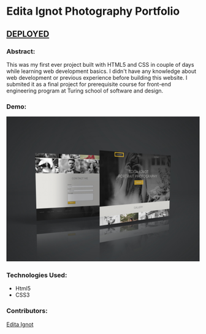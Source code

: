 # Edita Ignot Photography Portfolio

## [DEPLOYED](editaignotphotography.netlify.app)

### Abstract:

This was my first ever project built with HTML5 and CSS in couple of days while learning web development basics. I didn't have any knowledge about web development or previous experience before building this website. I submited it as a final project for prerequisite course for front-end engineering program at Turing school of software and design.

### Demo:

![image](/photographyportfolio.jpg)

### Technologies Used:

- Html5
- CSS3

### Contributors:

[Edita Ignot](https://github.com/edignot)
